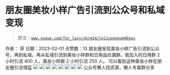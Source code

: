 # 朋友圈美妆小样广告引流到公众号和私域变现

> 原文：[`www.yuque.com/for_lazy/xkrm14/le11xoqogum46gos`](https://www.yuque.com/for_lazy/xkrm14/le11xoqogum46gos)

<ne-p id="u87fa635b" data-lake-id="u87fa635b"><ne-text id="u52e2d778">作者： 菲</ne-text></ne-p> <ne-p id="uac574d54" data-lake-id="uac574d54"><ne-text id="u2c312cc3">日期：2023-02-01</ne-text></ne-p> <ne-p id="uf2e76dda" data-lake-id="uf2e76dda"><ne-text id="u58c7aae2">点赞数：</ne-text><ne-text id="u422192c1" ne-bold="true">13</ne-text></ne-p> <ne-hole id="u39ce3bc0" data-lake-id="u39ce3bc0"><ne-card data-card-name="hr" data-card-type="block" id="i5v7G" data-event-boundary="card"><ne-p id="ue3168215" data-lake-id="ue3168215"><ne-text id="u1b513f01">朋友圈发现美妆小样广告引流到公众号，再到私域，再从私域引流到美妆小样群和日用品捡漏群。我加入的日用群 2 小时引流 400 人，美妆小样群 2 小时引流 250 人。</ne-text> <ne-text id="u6b06ce63">可以看到这种美妆小样在朋友圈引流很猛</ne-text></ne-p> <ne-p id="u85282603" data-lake-id="u85282603"><ne-card data-card-name="image" data-card-type="inline" id="CdrOG" data-event-boundary="card">![](img/12f83d0963381e07717148ac2f3a977e.png)</ne-card></ne-p> <ne-p id="u4c668b94" data-lake-id="u4c668b94"><ne-card data-card-name="image" data-card-type="inline" id="eqPGo" data-event-boundary="card">![](img/59fe2760ce29ca626bb2aec71f1730c9.png)</ne-card></ne-p> <ne-p id="ue51843a4" data-lake-id="ue51843a4"><ne-card data-card-name="image" data-card-type="inline" id="slBKe" data-event-boundary="card">![](img/6842742cdbf639c4ca22d3c06b9f1753.png)</ne-card></ne-p> <ne-p id="u316800dd" data-lake-id="u316800dd"><ne-card data-card-name="image" data-card-type="inline" id="klAyV" data-event-boundary="card">![](img/e8c1714da8e3bd17e548921996c76967.png)</ne-card></ne-p> <ne-p id="u9769fea4" data-lake-id="u9769fea4"><ne-card data-card-name="image" data-card-type="inline" id="P2YAB" data-event-boundary="card">![](img/0dad6564ffa35fe8ef6c7653430ef26b.png)</ne-card></ne-p> <ne-p id="uda61d541" data-lake-id="uda61d541"><ne-card data-card-name="image" data-card-type="inline" id="aZqYO" data-event-boundary="card">![](img/b8a52367fb6c7a8000f09a0999a6bbef.png)</ne-card></ne-p> <ne-p id="uc50beacd" data-lake-id="uc50beacd"><ne-card data-card-name="image" data-card-type="inline" id="cKJWv" data-event-boundary="card">![](img/8f7845ca325a17b9ee3fb15023d831cc.png)</ne-card></ne-p> <ne-p id="ud09b753c" data-lake-id="ud09b753c"><ne-card data-card-name="image" data-card-type="inline" id="S60Dn" data-event-boundary="card">![](img/d60cdb9ed31e3d490aae67ccaf1fdfcd.png)</ne-card></ne-p> <ne-hole id="ue497ebe4" data-lake-id="ue497ebe4"><ne-card data-card-name="hr" data-card-type="block" id="PNAeI" data-event-boundary="card"><ne-p id="u6f6f128f" data-lake-id="u6f6f128f"><ne-text id="u5b31d536">公众号懒人找资源，懒人专属群分享</ne-text></ne-p></ne-card></ne-hole></ne-card></ne-hole>